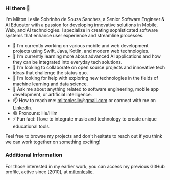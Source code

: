 ### Hi there 👋

<!--
**miltonsanches/miltonsanches** is a ✨ _special_ ✨ repository because its `README.md` (this file) appears on your GitHub profile.

Here are some ideas to get you started:
-->

I'm Milton Leslie Sobrinho de Souza Sanches, a Senior Software Engineer & AI Educator with a passion for developing innovative solutions in Mobile, Web, and AI technologies. I specialize in creating sophisticated software systems that enhance user experience and streamline processes.

- 🔭 I’m currently working on various mobile and web development projects using Swift, Java, Kotlin, and modern web technologies.
- 🌱 I’m currently learning more about advanced AI applications and how they can be integrated into everyday tech solutions.
- 👯 I’m looking to collaborate on open source projects and innovative tech ideas that challenge the status quo.
- 🤔 I’m looking for help with exploring new technologies in the fields of machine learning and data science.
- 💬 Ask me about anything related to software engineering, mobile app development, or artificial intelligence.
- 📫 How to reach me: miltonleslie@gmail.com or connect with me on [LinkedIn](https://www.linkedin.com/in/milton-leslie).
- 😄 Pronouns: He/Him
- ⚡ Fun fact: I love to integrate music and technology to create unique educational tools.

Feel free to browse my projects and don't hesitate to reach out if you think we can work together on something exciting!

### Additional Information

For those interested in my earlier work, you can access my previous GitHub profile, active since [2010], at [miltonleslie](https://github.com/miltonleslie).
